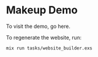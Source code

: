 # Makeup Demo

To visit the demo, go here.

To regenerate the website, run:

    mix run tasks/website_builder.exs


